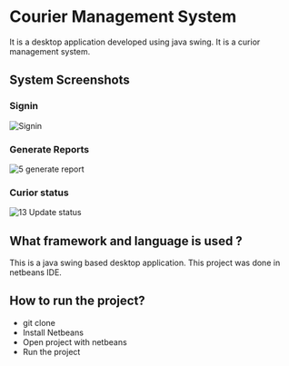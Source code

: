 # Courier Management System
It is a desktop application developed using java swing. It is a curior management system.

## System Screenshots
### Signin 
![Signin](https://github.com/rachit5t/School-Site/assets/117898868/72583e25-b318-4c83-bbe2-dbb5a062babe)
### Generate Reports
![5  generate report](https://github.com/rachit5t/School-Site/assets/117898868/93250485-9968-4e67-aec1-232a04f97889)
### Curior status
![13  Update status](https://github.com/rachit5t/School-Site/assets/117898868/c3d673c6-c43a-4d44-9838-220069476d1d)




## What framework and language is used ?
This is a java swing based desktop application. This project was done in netbeans IDE.

## How to run the project?
- git clone <url>
- Install Netbeans
- Open project with netbeans
- Run the project
